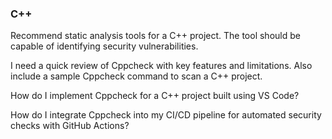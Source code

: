 
### C++

Recommend static analysis tools for a C++ project. The tool should be capable of identifying security vulnerabilities.

I need a quick review of Cppcheck with key features and limitations. Also include a sample Cppcheck command to scan a C++ project.

How do I implement Cppcheck for a C++ project built using VS Code?

How do I integrate Cppcheck into my CI/CD pipeline for automated security checks with GitHub Actions?













